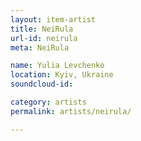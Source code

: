 ```yaml
---
layout: item-artist
title: NeiRula
url-id: neirula
meta: NeiRula

name: Yulia Levchenko
location: Kyiv, Ukraine
soundcloud-id: 

category: artists
permalink: artists/neirula/

---
```



